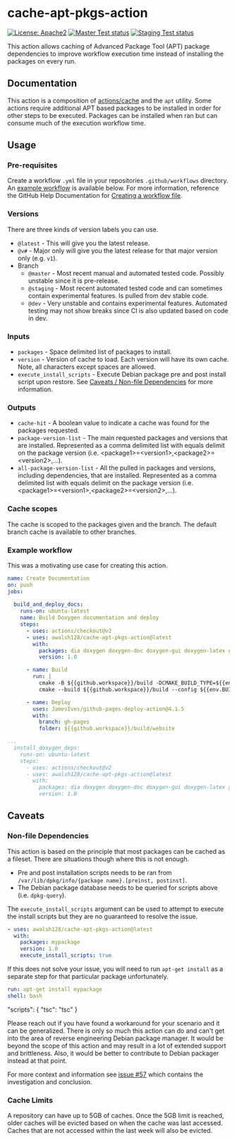 # cache-apt-pkgs-action

[![License: Apache2](https://shields.io/badge/license-apache2-blue.svg)](https://github.com/awalsh128/fluentcpp/blob/master/LICENSE)
[![Master Test status](https://github.com/awalsh128/cache-apt-pkgs-action-ci/actions/workflows/master_test.yml/badge.svg)](https://github.com/awalsh128/cache-apt-pkgs-action-ci/actions/workflows/master_test.yml)
[![Staging Test status](https://github.com/awalsh128/cache-apt-pkgs-action-ci/actions/workflows/staging_test.yml/badge.svg)](https://github.com/awalsh128/cache-apt-pkgs-action-ci/actions/workflows/staging_test.yml)

This action allows caching of Advanced Package Tool (APT) package dependencies to improve workflow execution time instead of installing the packages on every run.

## Documentation

This action is a composition of [actions/cache](https://github.com/actions/cache/) and the `apt` utility. Some actions require additional APT based packages to be installed in order for other steps to be executed. Packages can be installed when ran but can consume much of the execution workflow time.

## Usage

### Pre-requisites

Create a workflow `.yml` file in your repositories `.github/workflows` directory. An [example workflow](#example-workflow) is available below. For more information, reference the GitHub Help Documentation for [Creating a workflow file](https://help.github.com/en/articles/configuring-a-workflow#creating-a-workflow-file).

### Versions

There are three kinds of version labels you can use.

* `@latest` - This will give you the latest release.
* `@v#` - Major only will give you the latest release for that major version only (e.g. `v1`).
* Branch
  * `@master` - Most recent manual and automated tested code. Possibly unstable since it is pre-release.
  * `@staging` - Most recent automated tested code and can sometimes contain experimental features. Is pulled from dev stable code.
  * `@dev` - Very unstable and contains experimental features. Automated testing may not show breaks since CI is also updated based on code in dev.

### Inputs

* `packages` - Space delimited list of packages to install.
* `version` - Version of cache to load. Each version will have its own cache. Note, all characters except spaces are allowed.
* `execute_install_scripts` - Execute Debian package pre and post install script upon restore. See [Caveats / Non-file Dependencies](#non-file-dependencies) for more information.

### Outputs

* `cache-hit` - A boolean value to indicate a cache was found for the packages requested.
* `package-version-list` - The main requested packages and versions that are installed. Represented as a comma delimited list with equals delimit on the package version (i.e. \<package1>=<version1\>,\<package2>=\<version2>,...).
* `all-package-version-list` - All the pulled in packages and versions, including dependencies, that are installed. Represented as a comma delimited list with equals delimit on the package version (i.e. \<package1>=<version1\>,\<package2>=\<version2>,...).

### Cache scopes

The cache is scoped to the packages given and the branch. The default branch cache is available to other branches.

### Example workflow

This was a motivating use case for creating this action.

```yaml
name: Create Documentation
on: push
jobs:
  
  build_and_deploy_docs:
    runs-on: ubuntu-latest
    name: Build Doxygen documentation and deploy
    steps:
      - uses: actions/checkout@v2
      - uses: awalsh128/cache-apt-pkgs-action@latest
        with:
          packages: dia doxygen doxygen-doc doxygen-gui doxygen-latex graphviz mscgen
          version: 1.0

      - name: Build        
        run: |
          cmake -B ${{github.workspace}}/build -DCMAKE_BUILD_TYPE=${{env.BUILD_TYPE}}      
          cmake --build ${{github.workspace}}/build --config ${{env.BUILD_TYPE}}

      - name: Deploy
        uses: JamesIves/github-pages-deploy-action@4.1.5
        with:
          branch: gh-pages
          folder: ${{github.workspace}}/build/website
```

```yaml
...
  install_doxygen_deps:
    runs-on: ubuntu-latest    
    steps:
      - uses: actions/checkout@v2
      - uses: awalsh128/cache-apt-pkgs-action@latest
        with:
          packages: dia doxygen doxygen-doc doxygen-gui doxygen-latex graphviz mscgen
          version: 1.0
```

## Caveats

### Non-file Dependencies

This action is based on the principle that most packages can be cached as a fileset. There are situations though where this is not enough.

* Pre and post installation scripts needs to be ran from `/var/lib/dpkg/info/{package name}.[preinst, postinst]`.
* The Debian package database needs to be queried for scripts above (i.e. `dpkg-query`).

The `execute_install_scripts` argument can be used to attempt to execute the install scripts but they are no guaranteed to resolve the issue.

```yaml
- uses: awalsh128/cache-apt-pkgs-action@latest
  with:
    packages: mypackage
    version: 1.0
    execute_install_scripts: true
```

If this does not solve your issue, you will need to run `apt-get install` as a separate step for that particular package unfortunately.

```yaml
run: apt-get install mypackage
shell: bash
```

"scripts": {
  "tsc": "tsc"
}


Please reach out if you have found a workaround for your scenario and it can be generalized. There is only so much this action can do and can't get into the area of reverse engineering Debian package manager. It would be beyond the scope of this action and may result in a lot of extended support and brittleness. Also, it would be better to contribute to Debian packager instead at that point.

For more context and information see [issue #57](https://github.com/awalsh128/cache-apt-pkgs-action/issues/57#issuecomment-1321024283) which contains the investigation and conclusion.

### Cache Limits

A repository can have up to 5GB of caches. Once the 5GB limit is reached, older caches will be evicted based on when the cache was last accessed.  Caches that are not accessed within the last week will also be evicted.
